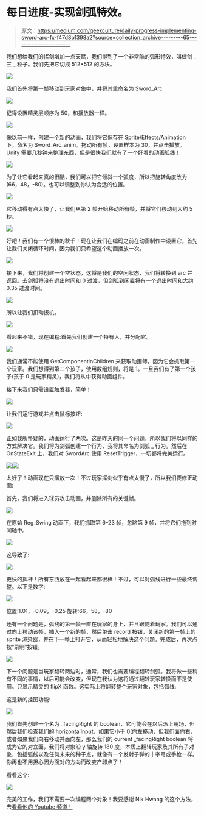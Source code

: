 # 每日进度-实现剑弧特效。

> 原文：<https://medium.com/geekculture/daily-progress-implementing-sword-arc-fx-f47d8b1398a2?source=collection_archive---------65----------------------->

我们想给我们的挥剑增加一点天赋，我们得到了一个非常酷的弧形特效，叫做剑 _ 三 _ 粒子。我们先把它切成 512×512 的方块。

![](img/d51059a5b7034300580865f27d067c21.png)

我们首先将第一帧移动到玩家对象中，并将其重命名为 Sword_Arc

![](img/858eebfa590452961b49ccff1bb2eb61.png)

记得设置精灵层顺序为 50，和播放器一样。

![](img/521af81911ff0b117efeef0c771c8f42.png)

像以前一样，创建一个新的动画，我们将它保存在 Sprite/Effects/Animation 下，命名为 Sword_Arc_anim。拖动所有帧，设置样本为 30，并点击播放。Unity 需要几秒钟来整理东西，但是很快我们就有了一个好看的动画弧线！

![](img/189253b523b31bfcebee940631544fae.png)

为了让它看起来真的很酷，我们可以把它倾斜一个弧度，所以把旋转角度改为(66，48，-80)。也可以调整到你认为合适的位置。

![](img/358ac075a619bab99933309d119a1227.png)

它移动得有点太快了，让我们从第 2 帧开始移动所有帧，并将它们移动到大约 5 秒。

![](img/2e59346e7feee3418f54da0c57e58472.png)

好吧！我们有一个很棒的秋千！现在让我们在编码之前在动画制作中设置它，首先让我们关闭循环时间，因为我们只希望这个动画播放一次。

![](img/9bda52c9d964af6fc07ec221de8b82f3.png)

接下来，我们将创建一个空状态，这将是我们的空闲状态，我们将转换到 arc 并返回。去剑弧将没有退出时间和 0 过渡，但剑弧到闲置将有一个退出时间和大约 0.35 过渡时间。

![](img/663e98cc365e4135494164426a3754f0.png)

所以让我们扣动扳机。

![](img/79e465f4c8fc42b91208e09e9fb79092.png)

看起来不错，现在编程:首先我们创建一个持有人，并分配它。

![](img/71e8ab82cacf33c31a2c8809050dbf31.png)

我们通常不能使用 GetComponentInChildren 来获取动画师，因为它会抓取第一个玩家。我们想得到第二个孩子，使用数组规则，将是 1。一旦我们有了第一个孩子(孩子 0 是玩家精灵)，我们将从中获得动画组件。

接下来我们只需设置触发器，简单！

![](img/c660f60be2d66a5159bf0bfb414217b6.png)

让我们运行游戏并点击鼠标按钮:

![](img/976a0bed39f16285dd56cdf7224f1afe.png)

正如我所怀疑的，动画运行了两次。这是昨天的同一个问题，所以我们将以同样的方式解决它。我们将为剑弧创建一个行为，我将其命名为剑弧 _ 行为。然后在 OnStateExit 上，我们对 SwordArc 使用 ResetTrigger，一切都将完美运行。

![](img/e85f7305e3f2977ba2386434469bd524.png)![](img/bd522270db018cfe946eadc3a84438c3.png)

太好了！动画现在只播放一次！不过玩家挥剑似乎有点太慢了，所以我们要修正动画:

首先，我们将进入球员攻击动画，并删除所有的关键帧。

![](img/9db4a358488db85afbfa6c45fe7efce7.png)

在原始 Reg_Swing 动画下，我们抓取第 6–23 帧，忽略第 9 帧，并将它们拖到时间轴中。

![](img/a5721fe97f07c8b9599db15d771310b3.png)

这导致了:

![](img/723315a795014583851a2631e31ab120.png)

更快的挥杆！所有东西放在一起看起来都很棒！不过，可以对弧线进行一些最终调整。以下是数字:

![](img/55685d089f2e078296942585e7e1ab55.png)

位置:1.01，-0.09，-0.25
旋转:66，58，-80

还有一个问题是，弧线的第一帧一直在玩家的身上，并且跟随着玩家。我们可以通过向上移动该帧，插入一个新的帧，然后单击 record 按钮，关闭新的第一帧上的 sprite 渲染器，并在下一帧上打开它，从而轻松地解决这个问题。完成后，再次点按“录制”按钮。

![](img/28821cf81fd2218d228f1c4dbd7a2448.png)

下一个问题是当玩家翻转两边时，通常，我们也需要编程翻转剑弧。我将做一些稍有不同的事情，以后可能会改变，但现在我认为这将通过翻转玩家转换而不是使用。只显示精灵的 flipX 函数。这实际上将翻转整个玩家对象，包括弧线:

这是新的挂图功能:

![](img/fcddfedf43cf0fa7d462040d99f9e88d.png)

我们首先创建一个名为 _facingRight 的 boolean，它可能会在以后派上用场，但然后我们检查我们的 horizontalInput，如果它小于 0(向左移动，但我们面向右，或者如果我们向右移动并面向左，那么我们的 current _facingRight boolean 将成为它的对立面，我们将对象沿 y 轴旋转 180 度，本质上翻转玩家及其所有子对象，包括弧线以及任何未来的种子点，就像有一个发射子弹的十字弓或手枪一样。你再也不用担心因为面对的方向而改变产卵点了！

看看这个:

![](img/d415d8bdcb158278ebb13458603c9415.png)

完美的工作，我们不需要一次编程两个对象！我要感谢 Nik Hwang 的这个方法，去[看看他的 Youtube 频道！](https://www.youtube.com/channel/UC5sPLOWXyDsvvSZs9Dd0dlg)